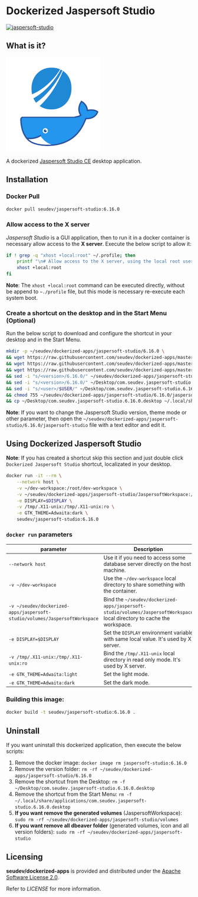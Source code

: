 # Dockerized Jaspersoft Studio

[![jaspersoft-studio](http://dockeri.co/image/seudev/jaspersoft-studio)](https://hub.docker.com/r/seudev/jaspersoft-studio)

## What is it?

![dockerized-jaspersoft-studio-256px](https://raw.githubusercontent.com/seudev/dockerized-apps/master/jaspersoft-studio/dockerized-jaspersoft-studio-256px.png)

A dockerized [Jaspersoft Studio CE](https://community.jaspersoft.com/project/jaspersoft-studio) desktop application.

## Installation

### Docker Pull

```sh
docker pull seudev/jaspersoft-studio:6.16.0
```

### Allow access to the X server

*Jaspersoft Studio* is a GUI application, then to run it in a docker container is necessary allow access to the **X server**. Execute the below script to allow it:

```sh
if ! grep -q "xhost +local:root" ~/.profile; then
    printf "\n# Allow access to the X server, using the local root user\nxhost +local:root\n" >> ~/.profile
    xhost +local:root
fi
```

**Note**: The `xhost +local:root` command can be executed directly, without be append to `~./profile` file, but this mode is necessary re-execute each system boot.

### Create a shortcut on the desktop and in the Start Menu (Optional)

Run the below script to download and configure the shortcut in your desktop and in the Start Menu.

```sh
mkdir -p ~/seudev/dockerized-apps/jaspersoft-studio/6.16.0 \
&& wget https://raw.githubusercontent.com/seudev/dockerized-apps/master/jaspersoft-studio/jaspersoft-studio -O ~/seudev/dockerized-apps/jaspersoft-studio/6.16.0/jaspersoft-studio \
&& wget https://raw.githubusercontent.com/seudev/dockerized-apps/master/jaspersoft-studio/dockerized-jaspersoft-studio-256px.png -O ~/seudev/dockerized-apps/jaspersoft-studio/dockerized-jaspersoft-studio-256px.png \
&& wget https://raw.githubusercontent.com/seudev/dockerized-apps/master/jaspersoft-studio/com.seudev.jaspersoft-studio.desktop -O ~/Desktop/com.seudev.jaspersoft-studio.6.16.0.desktop \
&& sed -i "s/<version>/6.16.0/" ~/seudev/dockerized-apps/jaspersoft-studio/6.16.0/jaspersoft-studio \
&& sed -i "s/<version>/6.16.0/" ~/Desktop/com.seudev.jaspersoft-studio.6.16.0.desktop \
&& sed -i "s/<user>/$USER/" ~/Desktop/com.seudev.jaspersoft-studio.6.16.0.desktop \
&& chmod 755 ~/seudev/dockerized-apps/jaspersoft-studio/6.16.0/jaspersoft-studio ~/Desktop/com.seudev.jaspersoft-studio.6.16.0.desktop \
&& cp ~/Desktop/com.seudev.jaspersoft-studio.6.16.0.desktop ~/.local/share/applications
```

**Note**: If you want to change the Jaspersoft Studio version, theme mode or other parameter, then open the `~/seudev/dockerized-apps/jaspersoft-studio/6.16.0/jaspersoft-studio` file with a text editor and edit it.

## Using Dockerized Jaspersoft Studio

**Note**: If you has created a shortcut skip this section and just double click `Dockerized Jaspersoft Studio` shortcut, localizated in your desktop.

```sh
docker run -it --rm \
    --network host \
    -v ~/dev-workspace:/root/dev-workspace \
    -v ~/seudev/dockerized-apps/jaspersoft-studio/JaspersoftWorkspace:/root/JaspersoftWorkspace \
    -e DISPLAY=$DISPLAY \
    -v /tmp/.X11-unix:/tmp/.X11-unix:ro \
    -e GTK_THEME=Adwaita:dark \
    seudev/jaspersoft-studio:6.16.0
```

### `docker run` parameters

| **parameter**                                                               | **Description**                                                                                                           |
| --------------------------------------------------------------------------- | ------------------------------------------------------------------------------------------------------------------------- |
| `--network host`                                                            | Use it if you need to access some database server directly on the host machine.                                           |
| `-v ~/dev-workspace`                                                        | Use the `~/dev-workspace` local directory to share something with the container.                                          |
| `-v ~/seudev/dockerized-apps/jaspersoft-studio/volumes/JaspersoftWorkspace` | Bind the `~/seudev/dockerized-apps/jaspersoft-studio/volumes/JaspersoftWorkspace` local directory to cache the workspace. |
| `-e DISPLAY=$DISPLAY`                                                       | Set the `DISPLAY` environment variable with same local value. It's used by X server.                                      |
| `-v /tmp/.X11-unix:/tmp/.X11-unix:ro`                                       | Bind the `/tmp/.X11-unix` local directory in read only mode. It's used by X server.                                       |
| `-e GTK_THEME=Adwaita:light`                                                | Set the light mode.                                                                                                       |
| `-e GTK_THEME=Adwaita:dark`                                                 | Set the dark mode.                                                                                                        |

### Building this image:

```sh
docker build -t seudev/jaspersoft-studio:6.16.0 .
```

## Uninstall

If you want uninstall this dockerized application, then execute the below scripts:

1. Remove the docker image: `docker image rm jaspersoft-studio:6.16.0`
1. Remove the version folder: `rm -rf ~/seudev/dockerized-apps/jaspersoft-studio/6.16.0`
1. Remove the shortcut from the Desktop: `rm -f ~/Desktop/com.seudev.jaspersoft-studio.6.16.0.desktop`
1. Remove the shortcut from the Start Menu: `rm -f ~/.local/share/applications/com.seudev.jaspersoft-studio.6.16.0.desktop`
1. **If you want remove the generated volumes** (JaspersoftWorkspace): `sudo rm -rf ~/seudev/dockerized-apps/jaspersoft-studio/volumes`
1. **If you want remove all dbeaver folder** (generated volumes, icon and all version folders): `sudo rm -rf ~/seudev/dockerized-apps/jaspersoft-studio`

## Licensing

**seudev/dockerized-apps** is provided and distributed under the [Apache Software License 2.0](http://www.apache.org/licenses/LICENSE-2.0).

Refer to *LICENSE* for more information.
